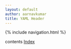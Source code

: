 ```yaml
---
layout: default
author: aarnavkumar
title: YAML Header
---
```


{% include navigation.html %}

contents
[Index](index.md)
